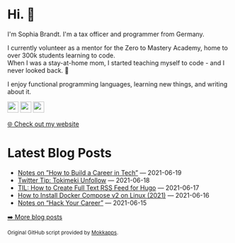 <h1>Hi. 👋</h1>
<p>I'm Sophia Brandt. I'm a tax officer and programmer from Germany.</p>
<p>I currently volunteer as a mentor for the Zero to Mastery Academy, home to over 300k students learning to code.<br>
When I was a stay-at-home mom, I started teaching myself to code - and I never looked back. 💜</p>
<p>I enjoy functional programming languages, learning new things, and writing about it.</p>
<p><a href="https://www.twitter.com/hisophiabrandt"><img src="https://img.shields.io/badge/twitter-%231DA1F2.svg?&style=for-the-badge&logo=twitter&logoColor=white" height=25></a> <a href="https://www.linkedin.com/in/sophiabrandt"><img src="https://img.shields.io/badge/linkedin-%230077B5.svg?&style=for-the-badge&logo=linkedin&logoColor=white" height=25></a> <a href="https://dev.to/sophiabrandt"><img src="https://img.shields.io/badge/DEV.TO-%230A0A0A.svg?&style=for-the-badge&logo=dev-dot-to&logoColor=white" height=25></a></p>
<p><a href="https://www.sophiabrandt.com">🌐 Check out my website</a></p>
<h1>Latest Blog Posts</h1>
  <ul>
    <li><a href=https://www.rockyourcode.com/notes-on-how-to-build-a-career-in-tech/>Notes on ”How to Build a Career in Tech”</a> — 2021-06-19</li><li><a href=https://www.rockyourcode.com/twitter-tip-tokimeki-unfollow/>Twitter Tip: Tokimeki Unfollow</a> — 2021-06-18</li><li><a href=https://www.rockyourcode.com/til-how-to-create-full-text-rss-feed-for-hugo/>TIL: How to Create Full Text RSS Feed for Hugo</a> — 2021-06-17</li><li><a href=https://www.rockyourcode.com/how-to-install-docker-compose-v2-on-linux-2021/>How to Install Docker Compose v2 on Linux (2021)</a> — 2021-06-16</li><li><a href=https://www.rockyourcode.com/notes-on-hack-your-career/>Notes on “Hack Your Career”</a> — 2021-06-15</li>
  </ul>
<p><a href="https://www.rockyourcode.com">➡️ More blog posts</a></p>
<p><small>Original GitHub script provided by <a href="https://github.com/Mokkapps">Mokkapps</a>.</small></p>
